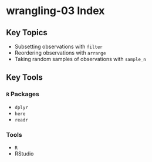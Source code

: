 # wrangling-03 Index

## Key Topics

* Subsetting observations with `filter`
* Reordering observations with `arrange`
* Taking random samples of observations with `sample_n`

## Key Tools
### `R` Packages

* `dplyr`
* `here`
* `readr`

### Tools

* `R`
* RStudio
